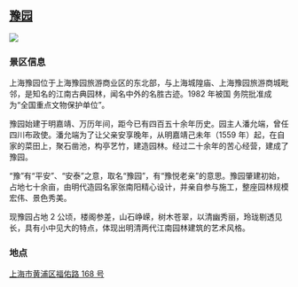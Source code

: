 ## [豫园](https://you.ctrip.com/sight/shanghai2/740.html)

![](http://localhost:3000/scenics_id_004.jpg)

### 景区信息

上海豫园位于上海豫园旅游商业区的东北部，与上海城隍庙、上海豫园旅游商城毗邻，是知名的江南古典园林，闻名中外的名胜古迹。1982 年被国 务院批准成为“全国重点文物保护单位”。

豫园始建于明嘉靖、万历年间，距今已有四百五十余年历史。园主人潘允端，曾任四川布政使。潘允端为了让父亲安享晚年，从明嘉靖己未年（1559 年）起，在自家的菜田上，聚石凿池，构亭艺竹，建造园林。经过二十余年的苦心经营，建成了豫园。

“豫”有“平安”、“安泰”之意，取名“豫园”，有“豫悦老亲”的意思。豫园肇建初始，占地七十余亩，由明代造园名家张南阳精心设计，并亲自参与施工，整座园林规模宏伟、景色秀美。

现豫园占地 2 公顷，楼阁参差，山石峥嵘，树木苍翠，以清幽秀丽，玲珑剔透见长，具有小中见大的特点，体现出明清两代江南园林建筑的艺术风格。
### 地点

[上海市黄浦区福佑路 168 号](https://map.baidu.com/search/%E8%B1%AB%E5%9B%AD/@13525015.134020202,3640675.674741,18.77z?querytype=s&da_src=shareurl&wd=%E8%B1%AB%E5%9B%AD&c=289&src=0&pn=0&sug=0&l=16&b=(13548400.679010881,3617555.2411350943;13552317.486201806,3619600.655143206)&from=webmap&biz_forward=%7B%22scaler%22:2,%22styles%22:%22pl%22%7D&device_ratio=2)
